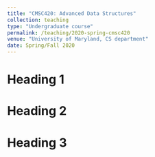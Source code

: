 ```yaml
---
title: "CMSC420: Advanced Data Structures"
collection: teaching
type: "Undergraduate course"
permalink: /teaching/2020-spring-cmsc420
venue: "University of Maryland, CS department"
date: Spring/Fall 2020
---
```



Heading 1
======

Heading 2
======

Heading 3
======
